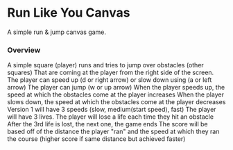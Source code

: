 # Run Like You Canvas
A simple run & jump canvas game.

### Overview
A simple square (player) runs and tries to jump over obstacles (other squares)
That are coming at the player from the right side of the screen. 
The player can speed up (d or right arrow) or slow down using (a or left arrow)
The player can jump (w or up arrow)
When the player speeds up, the speed at which the obstacles come at the player increases
When the player slows down, the speed at which the obstacles come at the player decreases
Version 1 will have 3 speeds (slow, medium(start speed), fast)
The player will have 3 lives. The player will lose a life each time they hit an obstacle
After the 3rd life is lost, the next one, the game ends
The score will be based off of the distance the player "ran" and the speed at which they ran the course (higher score if same distance but achieved faster)


